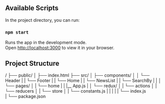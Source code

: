 ## Available Scripts

In the project directory, you can run:

### `npm start`

Runs the app in the development mode.\
Open [http://localhost:3000](http://localhost:3000) to view it in your browser.


## Project Structure

/
├── public/
│   ├── index.html
├── src/
│   ├── components/
│   │   └── Header
|   |   └── Footer
|   |   └── Home
|   |       └── NewsList
|   |       └── SearchBy
|   |
│   └── pages/
│   |   └── home 
|   |   |__ App.js
|
│   └── redux/
│   |   └── actions
│   |   └── reducers
│   |   └── store
│   |   └── constants.js
|   | 
|   |
|   └── index.js  
|
└── package.json